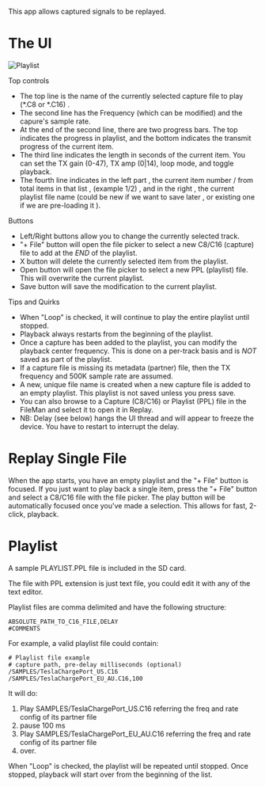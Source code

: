 This app allows captured signals to be replayed.

# The UI

![Playlist](https://github.com/eried/portapack-mayhem/assets/3761006/8e494c6a-bed6-43f8-8af0-aca58f7958ff)

Top controls
* The top line is the name of the currently selected capture file to play (*.C8 or *.C16) .
* The second line has the Frequency (which can be modified) and the capure's sample rate.
* At the end of the second line, there are two progress bars. The top indicates the progress in playlist, and the bottom indicates the transmit progress of the current item.
* The third line indicates the length in seconds of the current item. You can set the TX gain (0-47), TX amp (0|14), loop mode, and toggle playback.
* The fourth line indicates in the left part , the current item number / from total items in that list , (example 1/2) , and in the right ,  the current playlist file name (could be new if we want to save later , or existing one if we are pre-loading it ).

Buttons
* Left/Right buttons allow you to change the currently selected track.
* "+ File" button will open the file picker to select a new C8/C16 (capture) file to add at the *END* of the playlist.
* X button will delete the currently selected item from the playlist.
* Open button will open the file picker to select a new PPL (playlist) file. This will overwrite the current playlist.
* Save button will save the modification to the current playlist.

Tips and Quirks
- When "Loop" is checked, it will continue to play the entire playlist until stopped.
- Playback always restarts from the beginning of the playlist.
- Once a capture has been added to the playlist, you can modify the playback center frequency. This is done on a per-track basis and is _NOT_ saved as part of the playlist.
- If a capture file is missing its metadata (partner) file, then the TX frequency and 500K sample rate are assumed.
- A new, unique file name is created when a new capture file is added to an empty playlist. This playlist is not saved unless you press save.
- You can also browse to a Capture (C8/C16) or Playlist (PPL) file in the FileMan and select it to open it in Replay.
- NB: Delay (see below) hangs the UI thread and will appear to freeze the device. You have to restart to interrupt the delay.

# Replay Single File

When the app starts, you have an empty playlist and the "+ File" button is focused. If you just want to play back a single item, press the "+ File" button and select a C8/C16 file with the file picker.
The play button will be automatically focused once you've made a selection. This allows for fast, 2-click, playback.

# Playlist

A sample PLAYLIST.PPL file is included in the SD card.

The file with PPL extension is just text file, you could edit it with any of the text editor.

Playlist files are comma delimited and have the following structure:

```
ABSOLUTE_PATH_TO_C16_FILE,DELAY  
#COMMENTS
```

For example, a valid playlist file could contain:
```
# Playlist file example
# capture path, pre-delay milliseconds (optional)
/SAMPLES/TeslaChargePort_US.C16
/SAMPLES/TeslaChargePort_EU_AU.C16,100
```

It will do:  
1. Play SAMPLES/TeslaChargePort_US.C16 referring the freq and rate config of its partner file 
2. pause 100 ms  
3. Play SAMPLES/TeslaChargePort_EU_AU.C16 referring the freq and rate config of its partner file  
4. over.  

When "Loop" is checked, the playlist will be repeated until stopped.
Once stopped, playback will start over from the beginning of the list.  
